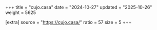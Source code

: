 +++
title = "cujo.casa"
date = "2024-10-27"
updated = "2025-10-26"
weight = 5625

[extra]
source = "https://cujo.casa/"
ratio = 57
size = 5
+++
